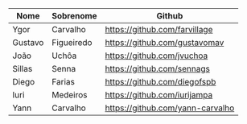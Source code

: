 | Nome  | Sobrenome  | Github  |
|---|---|---|
| Ygor  | Carvalho | https://github.com/farvillage |
| Gustavo | Figueiredo | https://github.com/gustavomav |
| João  |  Uchôa    |  https://github.com/jvuchoa   |
|Sillas |   Senna    | https://github.com/sennags    |
|   Diego   | Farias | https://github.com/diegofspb |
|   Iuri   | Medeiros | https://github.com/iurijampa |
| Yann | Carvalho | https://github.com/yann-carvalho |